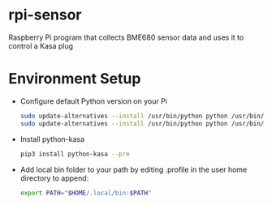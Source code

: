 # rpi-sensor
Raspberry Pi program that collects BME680 sensor data and uses it to control a Kasa plug

# Environment Setup

* Configure default Python version on your Pi
  ```bash
  sudo update-alternatives --install /usr/bin/python python /usr/bin/python2.7 1
  sudo update-alternatives --install /usr/bin/python python /usr/bin/python3.7 2
  ```

* Install python-kasa
  ```bash
  pip3 install python-kasa --pre
  ```

* Add local bin folder to your path by editing .profile in the user home directory to append:
  ```bash
  export PATH="$HOME/.local/bin:$PATH"
  ```

